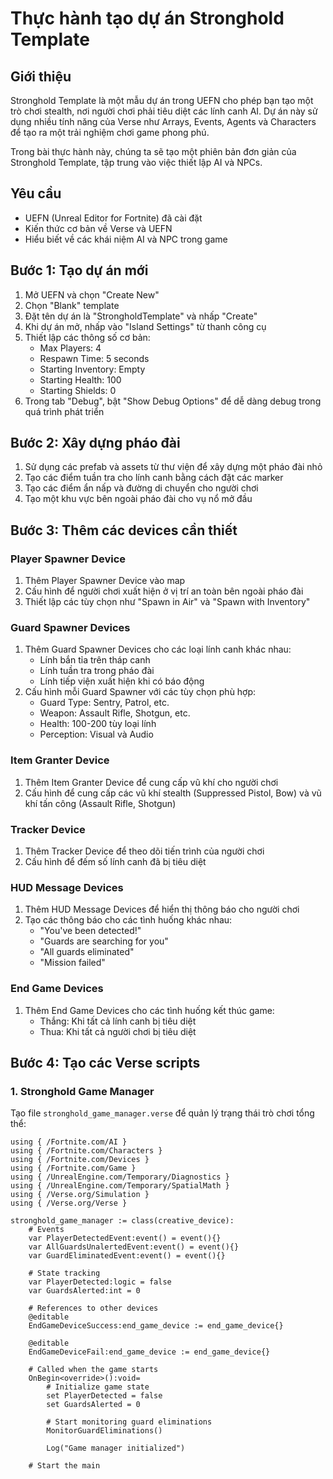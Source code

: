 # Thực hành tạo dự án Stronghold Template

## Giới thiệu
Stronghold Template là một mẫu dự án trong UEFN cho phép bạn tạo một trò chơi stealth, nơi người chơi phải tiêu diệt các lính canh AI. Dự án này sử dụng nhiều tính năng của Verse như Arrays, Events, Agents và Characters để tạo ra một trải nghiệm chơi game phong phú.

Trong bài thực hành này, chúng ta sẽ tạo một phiên bản đơn giản của Stronghold Template, tập trung vào việc thiết lập AI và NPCs.

## Yêu cầu
- UEFN (Unreal Editor for Fortnite) đã cài đặt
- Kiến thức cơ bản về Verse và UEFN
- Hiểu biết về các khái niệm AI và NPC trong game

## Bước 1: Tạo dự án mới

1. Mở UEFN và chọn "Create New"
2. Chọn "Blank" template
3. Đặt tên dự án là "StrongholdTemplate" và nhấp "Create"
4. Khi dự án mở, nhấp vào "Island Settings" từ thanh công cụ
5. Thiết lập các thông số cơ bản:
   - Max Players: 4
   - Respawn Time: 5 seconds
   - Starting Inventory: Empty
   - Starting Health: 100
   - Starting Shields: 0
6. Trong tab "Debug", bật "Show Debug Options" để dễ dàng debug trong quá trình phát triển

## Bước 2: Xây dựng pháo đài

1. Sử dụng các prefab và assets từ thư viện để xây dựng một pháo đài nhỏ
2. Tạo các điểm tuần tra cho lính canh bằng cách đặt các marker
3. Tạo các điểm ẩn nấp và đường di chuyển cho người chơi
4. Tạo một khu vực bên ngoài pháo đài cho vụ nổ mở đầu

## Bước 3: Thêm các devices cần thiết

### Player Spawner Device
1. Thêm Player Spawner Device vào map
2. Cấu hình để người chơi xuất hiện ở vị trí an toàn bên ngoài pháo đài
3. Thiết lập các tùy chọn như "Spawn in Air" và "Spawn with Inventory"

### Guard Spawner Devices
1. Thêm Guard Spawner Devices cho các loại lính canh khác nhau:
   - Lính bắn tỉa trên tháp canh
   - Lính tuần tra trong pháo đài
   - Lính tiếp viện xuất hiện khi có báo động
2. Cấu hình mỗi Guard Spawner với các tùy chọn phù hợp:
   - Guard Type: Sentry, Patrol, etc.
   - Weapon: Assault Rifle, Shotgun, etc.
   - Health: 100-200 tùy loại lính
   - Perception: Visual và Audio

### Item Granter Device
1. Thêm Item Granter Device để cung cấp vũ khí cho người chơi
2. Cấu hình để cung cấp các vũ khí stealth (Suppressed Pistol, Bow) và vũ khí tấn công (Assault Rifle, Shotgun)

### Tracker Device
1. Thêm Tracker Device để theo dõi tiến trình của người chơi
2. Cấu hình để đếm số lính canh đã bị tiêu diệt

### HUD Message Devices
1. Thêm HUD Message Devices để hiển thị thông báo cho người chơi
2. Tạo các thông báo cho các tình huống khác nhau:
   - "You've been detected!"
   - "Guards are searching for you"
   - "All guards eliminated"
   - "Mission failed"

### End Game Devices
1. Thêm End Game Devices cho các tình huống kết thúc game:
   - Thắng: Khi tất cả lính canh bị tiêu diệt
   - Thua: Khi tất cả người chơi bị tiêu diệt

## Bước 4: Tạo các Verse scripts

### 1. Stronghold Game Manager
Tạo file `stronghold_game_manager.verse` để quản lý trạng thái trò chơi tổng thể:

```verse
using { /Fortnite.com/AI }
using { /Fortnite.com/Characters }
using { /Fortnite.com/Devices }
using { /Fortnite.com/Game }
using { /UnrealEngine.com/Temporary/Diagnostics }
using { /UnrealEngine.com/Temporary/SpatialMath }
using { /Verse.org/Simulation }
using { /Verse.org/Verse }

stronghold_game_manager := class(creative_device):
    # Events
    var PlayerDetectedEvent:event() = event(){}
    var AllGuardsUnalertedEvent:event() = event(){}
    var GuardEliminatedEvent:event() = event(){}
    
    # State tracking
    var PlayerDetected:logic = false
    var GuardsAlerted:int = 0
    
    # References to other devices
    @editable
    EndGameDeviceSuccess:end_game_device := end_game_device{}
    
    @editable
    EndGameDeviceFail:end_game_device := end_game_device{}
    
    # Called when the game starts
    OnBegin<override>():void=
        # Initialize game state
        set PlayerDetected = false
        set GuardsAlerted = 0
        
        # Start monitoring guard eliminations
        MonitorGuardEliminations()
        
        Log("Game manager initialized")
    
    # Start the main